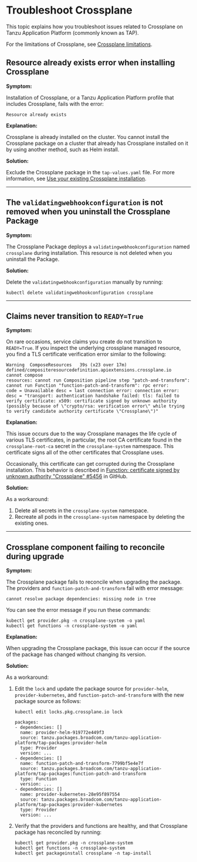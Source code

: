 # Troubleshoot Crossplane

This topic explains how you troubleshoot issues related to Crossplane on Tanzu Application Platform
(commonly known as TAP).

For the limitations of Crossplane, see [Crossplane limitations](../reference/known-limitations.hbs.md).

## <a id=“resource-already-exists”></a> Resource already exists error when installing Crossplane

**Symptom:**

Installation of Crossplane, or a Tanzu Application Platform profile that includes Crossplane, fails
with the error:

```console
Resource already exists
```

**Explanation:**

Crossplane is already installed on the cluster. You cannot install the Crossplane package on a cluster
that already has Crossplane installed on it by using another method, such as Helm install.

**Solution:**

Exclude the Crossplane package in the `tap-values.yaml` file.
For more information, see [Use your existing Crossplane installation](./use-existing-crossplane.hbs.md).

---

## <a id="validatingwebhookconfig"></a>The `validatingwebhookconfiguration` is not removed when you uninstall the Crossplane Package

**Symptom:**

The Crossplane Package deploys a `validatingwebhookconfiguration` named `crossplane` during installation.
This resource is not deleted when you uninstall the Package.

**Solution:**

Delete the `validatingwebhookconfiguration` manually by running:

```console
kubectl delete validatingwebhookconfiguration crossplane
```

---

## <a id="tls-verification-error"></a> Claims never transition to `READY=True`

**Symptom:**

On rare occasions, service claims you create do not transition to `READY=True`.
If you inspect the underlying crossplane managed resource, you find a TLS certificate verification
error similar to the following:

```console
Warning  ComposeResources   39s (x23 over 17m)  defined/compositeresourcedefinition.apiextensions.crossplane.io  cannot compose
resources: cannot run Composition pipeline step "patch-and-transform": cannot run Function "function-patch-and-transform": rpc error:
code = Unavailable desc = last connection error: connection error: desc = "transport: authentication handshake failed: tls: failed to
verify certificate: x509: certificate signed by unknown authority (possibly because of \"crypto/rsa: verification error\" while trying
to verify candidate authority certificate \"Crossplane\")"
```

**Explanation:**

This issue occurs due to the way Crossplane manages the life cycle of various TLS certificates, in particular,
the root CA certificate found in the `crossplane-root-ca` secret in the `crossplane-system` namespace.
This certificate signs all of the other certificates that Crossplane uses.

Occasionally, this certificate can get corrupted during the Crossplane installation.
This behavior is described in [Function: certificate signed by unknown authority "Crossplane" #5456](https://github.com/crossplane/crossplane/issues/5456) in GitHub.

**Solution:**

As a workaround:

1. Delete all secrets in the `crossplane-system` namespace.
1. Recreate all pods in the `crossplane-system` namespace by deleting the existing ones.

---

## <a id="upgrade-failing-reconcile"></a>Crossplane component failing to reconcile during upgrade

**Symptom:**

The Crossplane package fails to reconcile when upgrading the package. The providers and
`function-patch-and-transform` fail with error message:

```console
cannot resolve package dependencies: missing node in tree
```

You can see the error message if you run these commands:

```console
kubectl get provider.pkg -n crossplane-system -o yaml
kubectl get functions -n crossplane-system -o yaml
```

**Explanation:**

When upgrading the Crossplane package, this issue can occur if the source of the package has changed
without changing its version.

**Solution:**

As a workaround:

1. Edit the `lock` and update the package source for `provider-helm`, `provider-kubernetes`, and
   `function-patch-and-transform` with the new package source as follows:

    ```console
    kubectl edit locks.pkg.crossplane.io lock

    packages:
    - dependencies: []
      name: provider-helm-919772e449f3
      source: tanzu.packages.broadcom.com/tanzu-application-platform/tap-packages:provider-helm
      type: Provider
      version: ...
    - dependencies: []
      name: function-patch-and-transform-7799bf5e4e7f
      source: tanzu.packages.broadcom.com/tanzu-application-platform/tap-packages:function-patch-and-transform
      type: Function
      version: ...
    - dependencies: []
      name: provider-kubernetes-28e95f897554
      source: tanzu.packages.broadcom.com/tanzu-application-platform/tap-packages:provider-kubernetes
      type: Provider
      version: ...
    ```

1. Verify that the providers and functions are healthy, and that Crossplane package has reconciled by running:

    ```console
    kubectl get provider.pkg -n crossplane-system
    kubectl get functions -n crossplane-system
    kubectl get packageinstall crossplane -n tap-install
    ```
